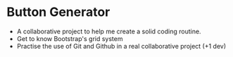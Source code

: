 # Button Generator
* A collaborative project to help me create a solid coding routine.
* Get to know Bootstrap's grid system
* Practise the use of Git and Github in a real collaborative project (+1 dev)
